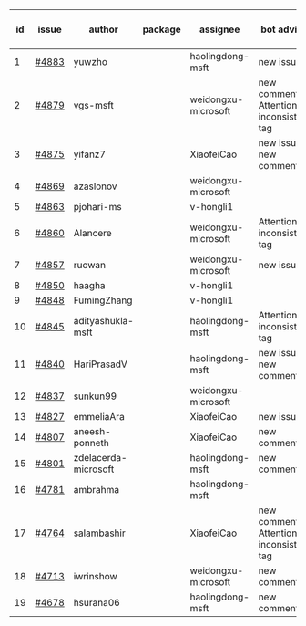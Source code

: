 | id | issue | author | package | assignee | bot advice | created date of issue | target release date | date from target |
| ------ | ------ | ------ | ------ | ------ | ------ | ------ | ------ | :-----: |
| 1 | [#4883](https://github.com/Azure/sdk-release-request/issues/4883) | yuwzho |  | haolingdong-msft | new issue. | 01-10 | 01-26 |  |
| 2 | [#4879](https://github.com/Azure/sdk-release-request/issues/4879) | vgs-msft |  | weidongxu-microsoft | new comment. Attention to inconsistent tag | 01-09 | 01-26 |  |
| 3 | [#4875](https://github.com/Azure/sdk-release-request/issues/4875) | yifanz7 |  | XiaofeiCao | new issue. new comment. | 01-09 | 01-26 |  |
| 4 | [#4869](https://github.com/Azure/sdk-release-request/issues/4869) | azaslonov |  | weidongxu-microsoft |  | 01-08 | 01-26 |  |
| 5 | [#4863](https://github.com/Azure/sdk-release-request/issues/4863) | pjohari-ms |  | v-hongli1 |  | 01-06 |  | 0 |
| 6 | [#4860](https://github.com/Azure/sdk-release-request/issues/4860) | Alancere |  | weidongxu-microsoft | Attention to inconsistent tag | 12-27 | 01-26 |  |
| 7 | [#4857](https://github.com/Azure/sdk-release-request/issues/4857) | ruowan |  | weidongxu-microsoft | new issue. | 12-27 | 01-26 |  |
| 8 | [#4850](https://github.com/Azure/sdk-release-request/issues/4850) | haagha |  | v-hongli1 |  | 12-26 |  | 0 |
| 9 | [#4848](https://github.com/Azure/sdk-release-request/issues/4848) | FumingZhang |  | v-hongli1 |  | 12-21 |  | 0 |
| 10 | [#4845](https://github.com/Azure/sdk-release-request/issues/4845) | adityashukla-msft |  | haolingdong-msft | Attention to inconsistent tag | 12-20 | 01-26 |  |
| 11 | [#4840](https://github.com/Azure/sdk-release-request/issues/4840) | HariPrasadV |  | haolingdong-msft | new issue. new comment. | 12-18 | 01-26 |  |
| 12 | [#4837](https://github.com/Azure/sdk-release-request/issues/4837) | sunkun99 |  | weidongxu-microsoft |  | 12-15 | 01-26 |  |
| 13 | [#4827](https://github.com/Azure/sdk-release-request/issues/4827) | emmeliaAra |  | XiaofeiCao | new issue. | 12-11 | 01-26 |  |
| 14 | [#4807](https://github.com/Azure/sdk-release-request/issues/4807) | aneesh-ponneth |  | XiaofeiCao | new comment. | 11-29 | 02-23 |  |
| 15 | [#4801](https://github.com/Azure/sdk-release-request/issues/4801) | zdelacerda-microsoft |  | haolingdong-msft | new comment. | 11-29 | 01-26 |  |
| 16 | [#4781](https://github.com/Azure/sdk-release-request/issues/4781) | ambrahma |  | haolingdong-msft |  | 11-27 | 12-22 |  |
| 17 | [#4764](https://github.com/Azure/sdk-release-request/issues/4764) | salambashir |  | XiaofeiCao | new comment. Attention to inconsistent tag | 11-13 | 01-26 |  |
| 18 | [#4713](https://github.com/Azure/sdk-release-request/issues/4713) | iwrinshow |  | weidongxu-microsoft | new comment. | 11-06 | 01-26 |  |
| 19 | [#4678](https://github.com/Azure/sdk-release-request/issues/4678) | hsurana06 |  | haolingdong-msft | new comment. | 10-23 | 01-26 |  |
